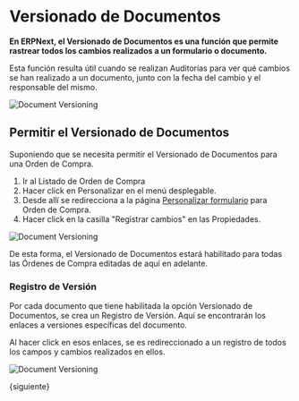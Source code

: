 <!-- add-breadcrumbs -->
# Versionado de Documentos

**En ERPNext, el Versionado de Documentos es una función que permite rastrear todos los cambios realizados a un formulario o documento.**

Esta función resulta útil cuando se realizan Auditorías para ver qué cambios se han realizado a un documento, junto con la fecha del cambio y el responsable del mismo. 

![Document Versioning](/docs/assets/img/using-erpnext/using-document-versioning-1.png)

## Permitir el Versionado de Documentos 

Suponiendo que se necesita permitir el Versionado de Documentos para una Orden de Compra. 

1. Ir al Listado de Orden de Compra
2. Hacer click en Personalizar en el menú desplegable.
3. Desde allí se redirecciona a la página [Personalizar formulario](/docs/user/manual/en/customize-erpnext/customize-form) para Orden de Compra.
4. Hacer click en la casilla "Registrar cambios" en las Propiedades. 

 ![Document Versioning](/docs/assets/img/using-erpnext/using-document-versioning-2.gif)

De esta forma, el Versionado de Documentos estará habilitado para todas las Órdenes de Compra editadas de aquí en adelante. 

### Registro de Versión

Por cada documento que tiene habilitada la opción Versionado de Documentos, se crea un Registro de Versión. Aquí se encontrarán los enlaces a versiones específicas del documento. 

Al hacer click en esos enlaces, se es redireccionado a un registro de todos los campos y cambios realizados en ellos.

![Document Versioning](/docs/assets/img/using-erpnext/using-document-versioning-3.gif)

{siguiente}
